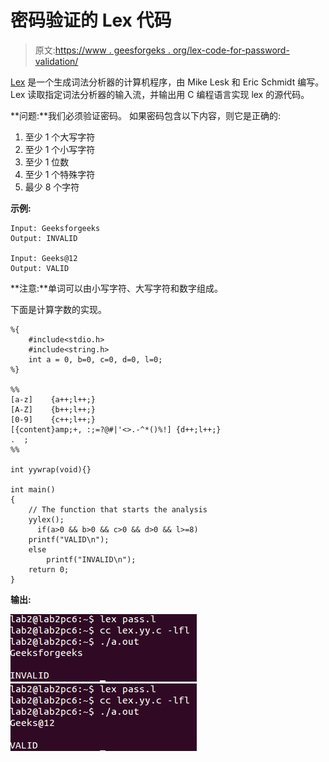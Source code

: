 # 密码验证的 Lex 代码

> 原文:[https://www . geesforgeks . org/lex-code-for-password-validation/](https://www.geeksforgeeks.org/lex-code-for-password-validation/)

[Lex](https://www.geeksforgeeks.org/flex-fast-lexical-analyzer-generator/) 是一个生成词法分析器的计算机程序，由 Mike Lesk 和 Eric Schmidt 编写。Lex 读取指定词法分析器的输入流，并输出用 C 编程语言实现 lex 的源代码。

**问题:**我们必须验证密码。
如果密码包含以下内容，则它是正确的:

1.  至少 1 个大写字符
2.  至少 1 个小写字符
3.  至少 1 位数
4.  至少 1 个特殊字符
5.  最少 8 个字符

**示例:**

```
Input: Geeksforgeeks
Output: INVALID

Input: Geeks@12
Output: VALID 
```

**注意:**单词可以由小写字符、大写字符和数字组成。

下面是计算字数的实现。

```
%{ 
    #include<stdio.h> 
    #include<string.h> 
    int a = 0, b=0, c=0, d=0, l=0; 
%} 

%% 
[a-z]    {a++;l++;}
[A-Z]    {b++;l++;}
[0-9]    {c++;l++;}
[{content}amp;+, :;=?@#|'<>.-^*()%!] {d++;l++;}
.  ;
%% 

int yywrap(void){} 

int main() 
{    
    // The function that starts the analysis 
    yylex(); 
      if(a>0 && b>0 && c>0 && d>0 && l>=8)
    printf("VALID\n");
    else
        printf("INVALID\n");
    return 0; 
} 
```

**输出:**

![](img/f876aac0056385472cbbcff9c76edc07.png)
![](img/b7e1077617a9b6bcd6700303b23629b9.png)